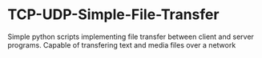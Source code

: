 # TCP-UDP-Simple-File-Transfer
Simple python scripts implementing file transfer between client and server programs.
Capable of transfering text and media files over a network
